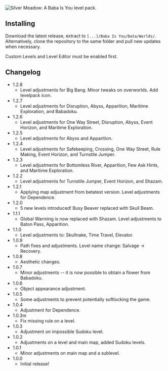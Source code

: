 ![Silver Meadow: A Baba Is You level pack.](https://silverhawke.s-ul.eu/PbBwyS74)

## Installing
Download the latest release, extract to `[...]/Baba Is You/Data/Worlds/`.
Alternatively, clone the repository to the same folder and pull new updates when necessary.

Custom Levels and Level Editor must be enabled first.

## Changelog
- 1.2.8
  - Level adjustments for Big Bang. Minor tweaks on overworlds. Add levelpack icon.
- 1.2.7
  - Level adjustments for Disruption, Abyss, Apparition, Maritime Exploration, and Babadoku.
- 1.2.6
  - Level adjustments for One Way Street, Disruption, Abyss, Event Horizon, and Maritime Exploration.
- 1.2.5
  - Level adjustments for Abyss and Apparition.
- 1.2.4
  - Level adjustments for Safekeeping, Crossing, One Way Street, Rule Making, Event Horizon, and Turnstile Jumper.
- 1.2.3
  - Level adjustments for Bottomless River, Apparition, Few Ask Hints, and Maritime Exploration.
- 1.2.2
  - Level adjustments for Turnstile Jumper, Event Horizon, and Shazam.
- 1.2.1
  - Applying map adjustment from betatest version. Level adjustments for Dependence.
- 1.2.0
  - 5 new levels introduced! Busy Beaver replaced with Skull Beam.
- 1.1.1
  - Global Warming is now replaced with Shazam. Level adjustments to Baton Pass, Apparition.
- 1.1.0
  - Level adjustments to: Skullnake, Time Travel, Elevator.
- 1.0.9
  - Path fixes and adjustments. Level name change: Salvage → Recovery.
- 1.0.8
  - Aesthetic changes.
- 1.0.7
  - Minor adjustments -- it is now possible to obtain a flower from Babadoku.
- 1.0.6
  - Object appearance adjustment.
- 1.0.5
  - Some adjustments to prevent potentially softlocking the game.
- 1.0.4
  - Adjustment for Dependence.
- 1.0.3m
  - Fix missing rule on a level.
- 1.0.3
  - Adjustment on impossible Sudoku level.
- 1.0.2
  - Adjustments on a level and main map, added Sudoku levels.
- 1.0.1
  - Minor adjustments on main map and a sublevel.
- 1.0.0
  - Initial release!
